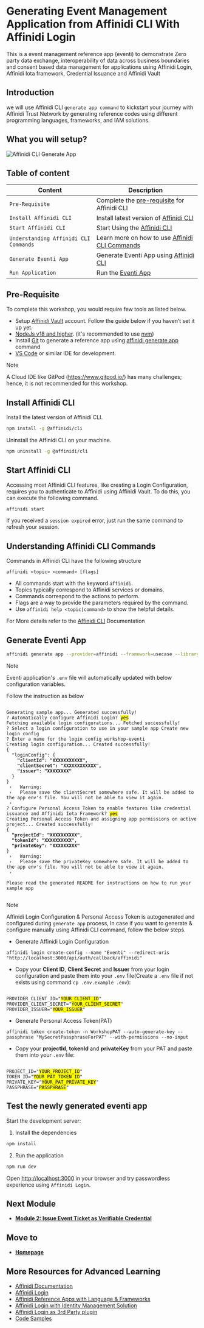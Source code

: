# Generating Event Management Application from Affinidi CLI With Affinidi Login

This is a event management reference app (eventi) to demonstrate Zero party data exchange, interoperability of data across business boundaries and consent based data management for applications using Affinidi Login, Affinidi Iota framework, Credential Issuance and Affinidi Vault

## Introduction

we will use Affinidi CLI `generate app command` to kickstart your journey with Affinidi Trust Network by generating reference codes using different programming languages, frameworks, and IAM solutions.

## What you will setup?

![Affinidi CLI Generate App](/docs/images/generate-app.gif)

## Table of content

| Content                               | Description                                                                            |
| ------------------------------------- | -------------------------------------------------------------------------------------- |
| `Pre-Requisite`                       | Complete the [pre-requisite](#pre-requisite) for Affinidi CLI                          |
| `Install Affinidi CLI`                | Install latest version of [Affinidi CLI](#install-affinidi-cli)                        |
| `Start Affinidi CLI`                  | Start Using the [Affinidi CLI](#start-affinidi-cli)                                    |
| `Understanding Affinidi CLI Commands` | Learn more on how to use [Affinidi CLI Commands](#understanding-affinidi-cli-commands) |
| `Generate Eventi App`                 | Generate Eventi App using [Affinidi CLI](#generate-eventi-app-command)                 |
| `Run Application`                     | Run the [Eventi App](#test-the-newly-generated-eventi-app)                             |

## Pre-Requisite

To complete this workshop, you would require few tools as listed below.

- Setup [Affinidi Vault](https://docs.affinidi.com/docs/get-started/#create-an-affinidi-vault-account) account. Follow the guide below if you haven’t set it up yet.
- [NodeJs v18 and higher](https://nodejs.org). (it's recommended to use [nvm](https://github.com/nvm-sh/nvm))
- Install [Git](https://git-scm.com/) to generate a reference app using [affinidi generate app](https://docs.affinidi.com/dev-tools/affinidi-cli/generate-app/) command
- [VS Code](https://code.visualstudio.com/) or similar IDE for development.

> [!NOTE]
> A Cloud IDE like GitPod (https://www.gitpod.io/) has many challenges; hence, it is not recommended for this workshop.

## Install Affinidi CLI

Install the latest version of Affinidi CLI.

```sh
npm install -g @affinidi/cli
```

Uninstall the Affinidi CLI on your machine.

```sh
npm uninstall -g @affinidi/cli
```

## Start Affinidi CLI

Accessing most Affinidi CLI features, like creating a Login Configuration, requires you to authenticate to Affinidi using Affinidi Vault. To do this, you can execute the following command.

```sh
affinidi start
```

If you received a `session expired` error, just run the same command to refresh your session.

## Understanding Affinidi CLI Commands

Commands in Affinidi CLI have the following structure

```
affinidi <topic> <command> [flags]
```

- All commands start with the keyword `affinidi`.
- Topics typically correspond to Affinidi services or domains.
- Commands correspond to the actions to perform.
- Flags are a way to provide the parameters required by the command.
- Use `affinidi help <topic|command>` to show the helpful details.

For More details refer to the [Affinidi CLI](https://docs.affinidi.com/dev-tools/affinidi-cli/#understanding-commands) Documentation

## Generate Eventi App

```sh
affinidi generate app --provider=affinidi --framework=usecase --library=eventi --path=affinidi-eventi-app
```

> [!NOTE]
> Eventi application's `.env` file will automatically updated with below configuration variables.

Follow the instruction as below

<pre><code>
Generating sample app... Generated successfully!
? Automatically configure Affinidi Login? <mark>yes</mark>
Fetching available login configurations... Fetched successfully!
? Select a login configuration to use in your sample app Create new login config
? Enter a name for the login config workshop-eventi
Creating login configuration... Created successfully!
{
  "loginConfig": {
    <b>"clientId": "XXXXXXXXXXX",</b>
    <b>"clientSecret": "XXXXXXXXXXXX",</b>
    <b>"issuer": "XXXXXXXX"</b>
  }
}
 ›   Warning:
 ›   Please save the clientSecret somewhere safe. It will be added to the app env's file. You will not be able to view it again.
 ›
? Configure Personal Access Token to enable features like credential issuance and Affinidi Iota Framework? <mark>yes</mark>
Creating Personal Access Token and assigning app permissions on active project... Created successfully!
{
  <b>"projectId": "XXXXXXXXXX",</b>
  <b>"tokenId": "XXXXXXXXXX",</b>
  <b>"privateKey": "XXXXXXXXX"</b>
}
 ›   Warning:
 ›   Please save the privateKey somewhere safe. It will be added to the app env's file. You will not be able to view it again.
 ›

Please read the generated README for instructions on how to run your sample app

</code></pre>

> [!NOTE]
> Affinidi Login Configuration & Personal Access Token is autogenerated and configured during `generate app` process, In case if you want to generate & configure manually using Affinidi CLI command, follow the below steps.
>
> - Generate Affinidi Login Configuration
>
> ```
> affinidi login create-config --name "Eventi" --redirect-uris "http://localhost:3000/api/auth/callback/affinidi"
> ```
>
> - Copy your **Client ID**, **Client Secret** and **Issuer** from your login configuration and paste them into your `.env` file(Create a `.env` file if not exists using command `cp .env.example .env`):
>
> <pre><code>
> PROVIDER_CLIENT_ID="<mark>YOUR_CLIENT_ID</mark>"
> PROVIDER_CLIENT_SECRET="<mark>YOUR_CLIENT_SECRET</mark>"
> PROVIDER_ISSUER="<mark>YOUR_ISSUER</mark>"
> </code></pre>
>
> - Generate Personal Access Token(PAT)
>
> ```
> affinidi token create-token -n WorkshopPAT --auto-generate-key --passphrase "MySecretPassphraseForPAT" --with-permissions --no-input
> ```
>
> - Copy your **projectId**, **tokenId** and **privateKey** from your PAT and paste them into your `.env` file:
>
> <pre><code>
> PROJECT_ID="<mark>YOUR_PROJECT_ID</mark>"
> TOKEN_ID="<mark>YOUR_PAT_TOKEN_ID</mark>"
> PRIVATE_KEY="<mark>YOUR_PAT_PRIVATE_KEY</mark>"
> PASSPHRASE="<mark>PASSPHRASE</mark>"
> </code></pre>

## Test the newly generated eventi app

Start the development server:

1. Install the dependencies

```sh
npm install
```

2. Run the application

```sh
npm run dev
```

Open [http://localhost:3000](http://localhost:3000) in your browser and try passwordless experience using `Affinidi Login`.

## Next Module

- [**Module 2: Issue Event Ticket as Verifiable Credential**](/docs/credentials-issuance.md)

## Move to

- [**Homepage**](/README.md)

## More Resources for Advanced Learning

- [Affinidi Documentation](https://docs.affinidi.com/docs/affinidi-login/)
- [Affinidi Login](https://docs.affinidi.com/docs/affinidi-login/how-affinidi-login-works/)
- [Affinidi Reference Apps with Language & Frameworks](https://docs.affinidi.com/labs/languages/)
- [Affinidi Login with Identity Management Solution](https://docs.affinidi.com/labs/identity-access-management/)
- [Affinidi Login as 3rd Party plugin](https://docs.affinidi.com/labs/3rd-party-plugins/)
- [Code Samples](https://docs.affinidi.com/other-resources/code-samples/)
